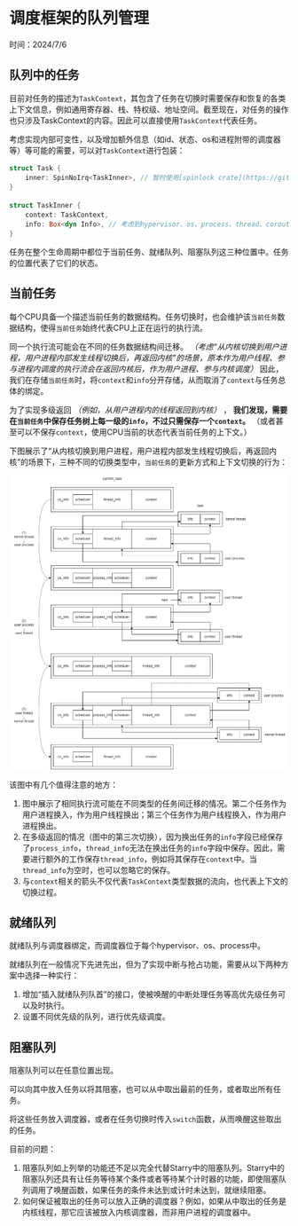 # 调度框架的队列管理

时间：2024/7/6

## 队列中的任务

目前对任务的描述为`TaskContext`，其包含了任务在切换时需要保存和恢复的各类上下文信息，例如通用寄存器、栈、特权级、地址空间。截至现在，对任务的操作也只涉及TaskContext的内容。因此可以直接使用`TaskContext`代表任务。

考虑实现内部可变性，以及增加额外信息（如id、状态、os和进程附带的调度器等）等可能的需要，可以对`TaskContext`进行包装：

```Rust
struct Task {
    inner: SpinNoIrq<TaskInner>, // 暂时使用[spinlock crate](https://github.com/Starry-OS/spinlock)，之后可以考虑其它实现方式
}

struct TaskInner {
    context: TaskContext,
    info: Box<dyn Info>, // 考虑到hypervisor、os、process、thread、coroutine的额外信息可能不同，为了提供统一的任务接口，使用特征对象实现。之后也可以考虑使用枚举实现，这样在提供信息的同时还能得知任务类型。
}
```

任务在整个生命周期中都位于当前任务、就绪队列、阻塞队列这三种位置中。任务的位置代表了它们的状态。

## 当前任务

每个CPU具备一个描述当前任务的数据结构。任务切换时，也会维护该`当前任务`数据结构，使得`当前任务`始终代表CPU上正在运行的执行流。

同一个执行流可能会在不同的任务数据结构间迁移。 *（考虑“从内核切换到用户进程，用户进程内部发生线程切换后，再返回内核”的场景，原本作为用户线程、参与进程内调度的执行流会在返回内核后，作为用户进程、参与内核调度）* 因此，我们在存储`当前任务`时，将`context`和`info`分开存储，从而取消了`context`与任务总体的绑定。

为了实现多级返回 *（例如，从用户进程内的线程返回到内核）* ， **我们发现，需要在`当前任务`中保存任务树上每一级的`info`，不过只需保存一个`context`。** （或者甚至可以不保存`context`，使用CPU当前的状态代表当前任务的上下文。）

下图展示了“从内核切换到用户进程，用户进程内部发生线程切换后，再返回内核”的场景下，三种不同的切换类型中，`当前任务`的更新方式和上下文切换的行为：

![任务切换与当前任务](./任务切换与当前任务.png)

该图中有几个值得注意的地方：

1. 图中展示了相同执行流可能在不同类型的任务间迁移的情况。第二个任务作为用户进程换入，作为用户线程换出；第三个任务作为用户线程换入，作为用户进程换出。
2. 在多级返回的情况（图中的第三次切换），因为换出任务的`info`字段已经保存了`process_info`，`thread_info`无法在换出任务的`info`字段中保存。因此，需要进行额外的工作保存`thread_info`，例如将其保存在`context`中。当`thread_info`为空时，也可以忽略它的保存。
3. 与`context`相关的箭头不仅代表`TaskContext`类型数据的流向，也代表上下文的切换过程。

## 就绪队列

就绪队列与调度器绑定，而调度器位于每个hypervisor、os、process中。

就绪队列在一般情况下先进先出，但为了实现中断与抢占功能，需要从以下两种方案中选择一种实行：

1. 增加“插入就绪队列队首”的接口，使被唤醒的中断处理任务等高优先级任务可以及时执行。
2. 设置不同优先级的队列，进行优先级调度。

## 阻塞队列

阻塞队列可以在任意位置出现。

可以向其中放入任务以将其阻塞，也可以从中取出最前的任务，或者取出所有任务。

将这些任务放入调度器，或者在任务切换时传入`switch`函数，从而唤醒这些取出的任务。

目前的问题：

1. 阻塞队列如上列举的功能还不足以完全代替Starry中的阻塞队列。Starry中的阻塞队列还具有让任务等待某个条件或者等待某个计时器的功能，即使阻塞队列调用了唤醒函数，如果任务的条件未达到或计时未达到，就继续阻塞。
2. 如何保证被取出的任务可以放入正确的调度器？例如，如果从中取出的任务是内核线程，那它应该被放入内核调度器，而非用户进程的调度器中。
